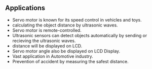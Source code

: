 

## Applications

 * Servo motor is known for its speed control in vehicles and toys.
 * calculating the object distance by ultrasonic waves.
 * Servo motor is remote-controlled.
 * Ultrasonic sensors can detect objects automatically by sending or recieving the ultrasonic waves.
 * distance will be displayed on LCD.
 * Servo motor angle also be displayed on LCD Display.
 * Vast application in Automotive industry.
 * Prevention of accident by measuring the safest distance.
